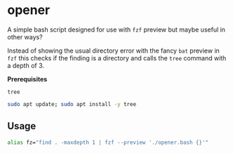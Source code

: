 # opener
A simple bash script designed for use with `fzf` preview but maybe useful in other ways?

Instead of showing the usual directory error with the fancy `bat` preview in `fzf` this checks if the finding is a directory and calls the `tree` command with a depth of 3.

**Prerequisites**

`tree`

```bash
sudo apt update; sudo apt install -y tree
```

## Usage

```bash
alias fz="find . -maxdepth 1 | fzf --preview './opener.bash {}'"
```
